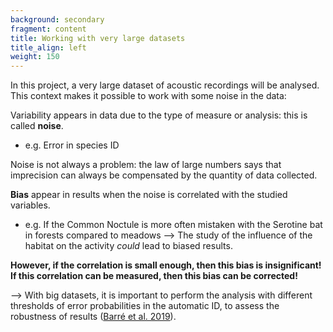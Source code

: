 ```yaml
---
background: secondary
fragment: content
title: Working with very large datasets
title_align: left
weight: 150
---
```



In this project, a very large dataset of acoustic recordings will be analysed. This context makes it possible to work with some noise in the data:

Variability appears in data due to the type of measure or analysis: this is called **noise**.
- e.g. Error in species ID

Noise is not always a problem: the law of large numbers says that imprecision can always be compensated by the quantity of data collected.

**Bias** appear in results when the noise is correlated with the studied variables.
- e.g. If the Common Noctule is more often mistaken with the Serotine bat in forests compared to meadows 
--> The study of the influence of the habitat on the activity *could* lead to biased results.

**However, if the correlation is small enough, then this bias is insignificant! If this correlation can be measured, then this bias can be corrected!**

--> With big datasets, it is important to perform the analysis with different thresholds of error probabilities in the automatic ID, to assess the robustness of results ([Barré et al. 2019](https://besjournals.onlinelibrary.wiley.com/doi/full/10.1111/2041-210X.13198)).
